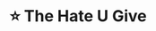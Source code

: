 ---
title: "⭐️ The Hate U Give"
description: “Brave doesn’t mean you’re not scared. It means you go on even though you’re scared.”
cover: "images/reading/the-hate-u-give.jpeg"
publishDate: 2018-11-15
authors: "Angie Thomas"
categories: ["stories & narratives"]
status: 🟢
---